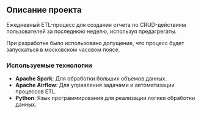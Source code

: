 ## Описание проекта

Ежедневный ETL-процесс для создания отчета по CRUD-действиям пользователей за последнюю неделю, используя предагрегаты.

При разработке было использовано допущение, что процесс будет запускаться в московском часовом поясе.

### Используемые технологии

- **Apache Spark**: Для обработки больших объемов данных.
- **Apache Airflow**: Для управления задачами и автоматизации процессов ETL.
- **Python**: Язык программирования для реализации логики обработки данных.
